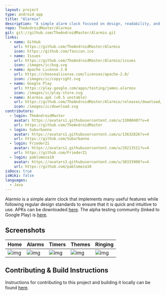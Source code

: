 ```yaml
---
layout: project
type: android-app
title: "Alarmio"
description: "A simple alarm clock focused on design, readability, and internet radio."
repo: TheAndroidMaster/Alarmio
git: git://github.com/TheAndroidMaster/Alarmio.git
links:
  - name: GitHub
    url: https://github.com/TheAndroidMaster/Alarmio
    icon: https://github.com/favicon.ico
  - name: Issues
    url: https://github.com/TheAndroidMaster/Alarmio/issues
    icon: /images/ic/bug.svg
  - name: Apache License 2.0
    url: https://choosealicense.com/licenses/apache-2.0/
    icon: /images/ic/copyright.svg
  - name: Google Play
    url: https://play.google.com/apps/testing/james.alarmio
    icon: /images/ic/play-store.svg
  - name: Alarmio.apk (v0.5 unstable)
    url: https://github.com/TheAndroidMaster/Alarmio/releases/download/v0.5/Alarmio.apk
    icon: /images/ic/download.svg
contributors:
  - login: TheAndroidMaster
    avatar: https://avatars1.githubusercontent.com/u/13000407?v=4
    url: https://github.com/TheAndroidMaster
  - login: Suburbanno
    avatar: https://avatars1.githubusercontent.com/u/13632826?v=4
    url: https://github.com/Suburbanno
  - login: FriederZi
    avatar: https://avatars1.githubusercontent.com/u/29213511?v=4
    url: https://github.com/FriederZi
  - login: pablomeza10
    avatar: https://avatars3.githubusercontent.com/u/30333908?v=4
    url: https://github.com/pablomeza10
isDocs: true
isWiki: false
languages:
  - Java
---
```


Alarmio is a simple alarm clock that implements many useful features while following regular design standards to ensure that it is quick and intuitive to use. APKs can be downloaded [here](https://github.com/TheAndroidMaster/Alarmio/blob/master/./../../releases). The alpha testing community (linked to Google Play) is [here](https://plus.google.com/communities/116326840674933604304).

## Screenshots

|Home|Alarms|Timers|Themes|Ringing|
|-----|-----|-----|-----|-----|
|![img](https://raw.githubusercontent.com/TheAndroidMaster/Alarmio/master/./.github/images/home.png?raw=true)|![img](https://raw.githubusercontent.com/TheAndroidMaster/Alarmio/master/./.github/images/alarms.png?raw=true)|![img](https://raw.githubusercontent.com/TheAndroidMaster/Alarmio/master/./.github/images/timers.png?raw=true)|![img](https://raw.githubusercontent.com/TheAndroidMaster/Alarmio/master/./.github/images/themes.png?raw=true)|![img](https://raw.githubusercontent.com/TheAndroidMaster/Alarmio/master/./.github/images/alert.gif?raw=true)|

## Contributing & Build Instructions

Instructions for contributing to this project and building it locally can be found [here](https://github.com/TheAndroidMaster/Alarmio/blob/master/./.github/CONTRIBUTING.md).
